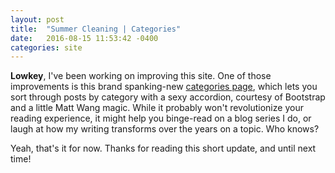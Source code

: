 ```yaml
---
layout: post
title:  "Summer Cleaning | Categories"
date:   2016-08-15 11:53:42 -0400
categories: site
---
```


**Lowkey**, I've been working on improving this site. One of those improvements is this brand spanking-new [categories page]({{site.url}}{{site.baseurl}}/categories/), which lets you sort through posts by category with a sexy accordion, courtesy of Bootstrap and a little Matt Wang magic. While it probably won't revolutionize your reading experience, it might help you binge-read on a blog series I do, or laugh at how my writing transforms over the years on a topic. Who knows?

Yeah, that's it for now. Thanks for reading this short update, and until next time!
